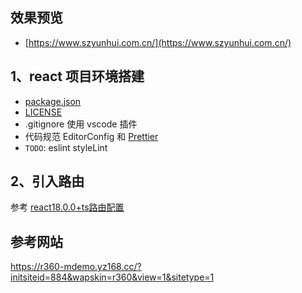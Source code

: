 ## 效果预览

- [https://www.szyunhui.com.cn/](https://www.szyunhui.com.cn/)

## 1、react 项目环境搭建

- [package.json](https://docs.npmjs.com/cli/v10/configuring-npm/package-json)
- [LICENSE](https://choosealicense.com/)
- .gitignore 使用 vscode 插件
- 代码规范 EditorConfig 和 [Prettier](https://prettier.io/playground/)
- `TODO`: eslint styleLint

## 2、引入路由

参考 [react18.0.0+ts路由配置](https://juejin.cn/post/7101448993133035550?searchId=20240703171802BD56F55D4228531F16D7)

## 参考网站

https://r360-mdemo.yz168.cc/?initsiteid=884&wapskin=r360&view=1&sitetype=1
